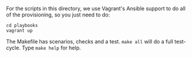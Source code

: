 For the scripts in this directory, we use Vagrant's Ansible support to do all of
the provisioning, so you just need to do:

    cd playbooks
    vagrant up

The Makefile has scenarios, checks and a test. `make all` will do a full test-cycle. Type `make help` for help.
